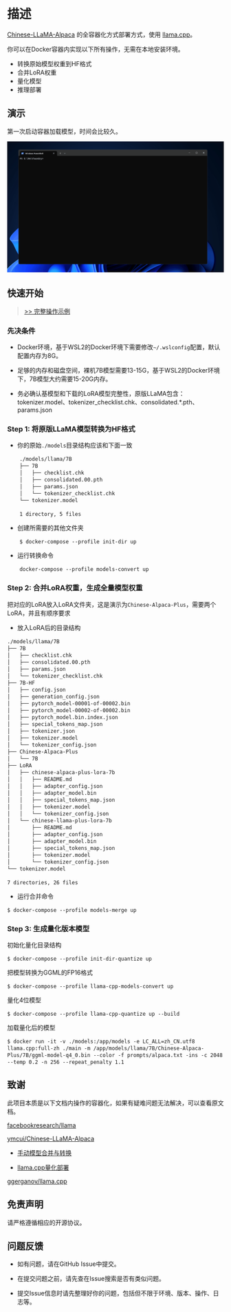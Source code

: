 # 描述
[Chinese-LLaMA-Alpaca](https://github.com/ymcui/Chinese-LLaMA-Alpaca) 的全容器化方式部署方式，使用 [llama.cpp](https://github.com/ggerganov/llama.cpp)。

你可以在Docker容器内实现以下所有操作，无需在本地安装环境。

- 转换原始模型权重到HF格式
- 合并LoRA权重
- 量化模型
- 推理部署

## 演示

第一次启动容器加载模型，时间会比较久。

![](./imgs/demo.gif)

## 快速开始

> [>> 完整操作示例](./docs/README.md)

### 先决条件

- Docker环境，基于WSL2的Docker环境下需要修改`~/.wslconfig`配置，默认配置内存为8G。

- 足够的内存和磁盘空间，裸机7B模型需要13-15G，基于WSL2的Docker环境下，7B模型大约需要15-20G内存。

- 务必确认基模型和下载的LoRA模型完整性，原版LLaMA包含：tokenizer.model、tokenizer_checklist.chk、consolidated.*.pth、params.json

### Step 1: 将原版LLaMA模型转换为HF格式

- 你的原始`./models`目录结构应该和下面一致

```
    ./models/llama/7B
    ├── 7B
    │   ├── checklist.chk
    │   ├── consolidated.00.pth
    │   ├── params.json
    │   └── tokenizer_checklist.chk
    └── tokenizer.model

    1 directory, 5 files
```

- 创建所需要的其他文件夹
```
    $ docker-compose --profile init-dir up
```

- 运行转换命令
```
    docker-compose --profile models-convert up
```

### Step 2: 合并LoRA权重，生成全量模型权重

把对应的LoRA放入LoRA文件夹，这是演示为`Chinese-Alpaca-Plus`，需要两个LoRA，并且有顺序要求

- 放入LoRA后的目录结构
```
./models/llama/7B
├── 7B
│   ├── checklist.chk
│   ├── consolidated.00.pth
│   ├── params.json
│   └── tokenizer_checklist.chk
├── 7B-HF
│   ├── config.json
│   ├── generation_config.json
│   ├── pytorch_model-00001-of-00002.bin
│   ├── pytorch_model-00002-of-00002.bin
│   ├── pytorch_model.bin.index.json
│   ├── special_tokens_map.json
│   ├── tokenizer.json
│   ├── tokenizer.model
│   └── tokenizer_config.json
├── Chinese-Alpaca-Plus
│   └── 7B
├── LoRA
│   ├── chinese-alpaca-plus-lora-7b
│   │   ├── README.md
│   │   ├── adapter_config.json
│   │   ├── adapter_model.bin
│   │   ├── special_tokens_map.json
│   │   ├── tokenizer.model
│   │   └── tokenizer_config.json
│   └── chinese-llama-plus-lora-7b
│       ├── README.md
│       ├── adapter_config.json
│       ├── adapter_model.bin
│       ├── special_tokens_map.json
│       ├── tokenizer.model
│       └── tokenizer_config.json
└── tokenizer.model

7 directories, 26 files
```

- 运行合并命令

```
$ docker-compose --profile models-merge up
```

### Step 3: 生成量化版本模型

初始化量化目录结构
```
$ docker-compose --profile init-dir-quantize up
```

把模型转换为GGML的FP16格式
```
$ docker-compose --profile llama-cpp-models-convert up
```

量化4位模型
```
$ docker-compose --profile llama-cpp-quantize up --build
```

加载量化后的模型
```
$ docker run -it -v ./models:/app/models -e LC_ALL=zh_CN.utf8 llama.cpp:full-zh ./main -m /app/models/llama/7B/Chinese-Alpaca-Plus/7B/ggml-model-q4_0.bin --color -f prompts/alpaca.txt -ins -c 2048 --temp 0.2 -n 256 --repeat_penalty 1.1
```

## 致谢

此项目本质是以下文档内操作的容器化，如果有疑难问题无法解决，可以查看原文档。

[facebookresearch/llama](https://github.com/facebookresearch/llama)

[ymcui/Chinese-LLaMA-Alpaca](https://github.com/ymcui/Chinese-LLaMA-Alpaca)

- [手动模型合并与转换](https://github.com/ymcui/Chinese-LLaMA-Alpaca/wiki/%E6%89%8B%E5%8A%A8%E6%A8%A1%E5%9E%8B%E5%90%88%E5%B9%B6%E4%B8%8E%E8%BD%AC%E6%8D%A2)

- [llama.cpp量化部署](https://github.com/ymcui/Chinese-LLaMA-Alpaca/wiki/llama.cpp%E9%87%8F%E5%8C%96%E9%83%A8%E7%BD%B2)

[ggerganov/llama.cpp](https://github.com/ggerganov/llama.cpp)

## 免责声明
请严格遵循相应的开源协议。

## 问题反馈

- 如有问题，请在GitHub Issue中提交。

- 在提交问题之前，请先查在Issue搜索是否有类似问题。

- 提交Issue信息时请先整理好你的问题，包括但不限于环境、版本、操作、日志等。

